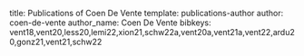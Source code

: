 title: Publications of Coen De Vente
template: publications-author
author: coen-de-vente
author_name: Coen De Vente
bibkeys: vent18,vent20,less20,lemi22,xion21,schw22a,vent20a,vent21a,vent22,ardu20,gonz21,vent21,schw22